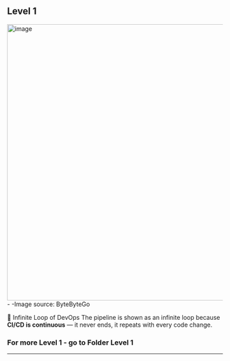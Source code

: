 ## Level 1
<img width="1051" height="644" alt="image" src="https://github.com/user-attachments/assets/ca245474-4931-43bf-b16f-da04b0544120" />
- -Image source: ByteByteGo

🔄 Infinite Loop of DevOps
The pipeline is shown as an infinite loop because **CI/CD is continuous** — it never ends, it repeats with every code change.

### For more Level 1 - go to Folder Level 1



---
